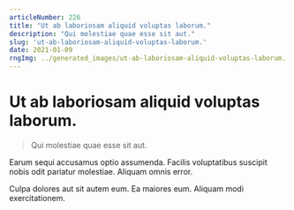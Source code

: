 ```yaml
---
articleNumber: 226
title: "Ut ab laboriosam aliquid voluptas laborum."
description: "Qui molestiae quae esse sit aut."
slug: 'ut-ab-laboriosam-aliquid-voluptas-laborum.'
date: 2021-01-09
rngImg: ../generated_images/ut-ab-laboriosam-aliquid-voluptas-laborum..jpg
---
```


# Ut ab laboriosam aliquid voluptas laborum.

> Qui molestiae quae esse sit aut.

Earum sequi accusamus optio assumenda. Facilis voluptatibus suscipit nobis odit pariatur molestiae. Aliquam omnis error.
 Culpa dolores aut sit autem eum. Ea maiores eum. Aliquam modi exercitationem.
